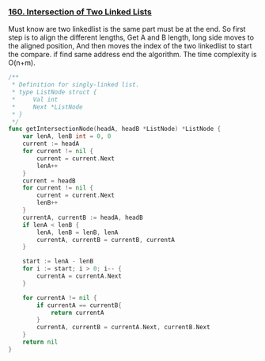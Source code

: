 ### [160. Intersection of Two Linked Lists]

Must know are two linkedlist is the same part must be at the end.
So first step is to align the different lengths, Get A and B length, long side moves to the aligned position,
And then moves the index of the two linkedlist to start the compare. if find same address end the algorithm. 
The time complexity is O(n+m).

```go
/**
 * Definition for singly-linked list.
 * type ListNode struct {
 *     Val int
 *     Next *ListNode
 * }
 */
func getIntersectionNode(headA, headB *ListNode) *ListNode {
	var lenA, lenB int = 0, 0
	current := headA
	for current != nil {
		current = current.Next
		lenA++
	}
	current = headB
	for current != nil {
		current = current.Next
		lenB++
	}
	currentA, currentB := headA, headB
	if lenA < lenB {
		lenA, lenB = lenB, lenA
		currentA, currentB = currentB, currentA
	}

	start := lenA - lenB
	for i := start; i > 0; i-- {
		currentA = currentA.Next
	}

	for currentA != nil {
		if currentA == currentB{
			return currentA
		}
		currentA, currentB = currentA.Next, currentB.Next
	}
	return nil
}
```

[160. Intersection of Two Linked Lists]: https://leetcode.com/problems/intersection-of-two-linked-lists/description/